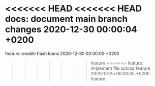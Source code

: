 <<<<<<< HEAD
<<<<<<< HEAD
docs: document main branch changes 2020-12-30 00:00:04 +0200
=======
feature: enable flash loans 2020-12-30 00:00:00 +0200
>>>>>>> feature
=======
feature: implement file upload feature 2020-12-25 00:00:05 +0200
>>>>>>> feature
